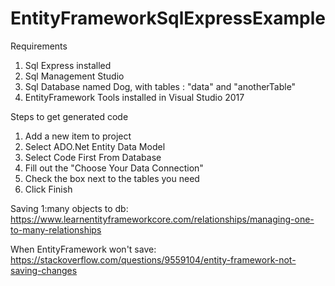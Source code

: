 # EntityFrameworkSqlExpressExample

Requirements
1. Sql Express installed
2. Sql Management Studio
3. Sql Database named Dog, with tables : "data" and "anotherTable"
4. EntityFramework Tools installed in Visual Studio 2017


Steps to get generated code
1. Add a new item to project
2. Select ADO.Net Entity Data Model
3. Select Code First From Database
4. Fill out the "Choose Your Data Connection"
5. Check the box next to the tables you need
6. Click Finish


Saving 1:many objects to db: https://www.learnentityframeworkcore.com/relationships/managing-one-to-many-relationships

When EntityFramework won't save: https://stackoverflow.com/questions/9559104/entity-framework-not-saving-changes
